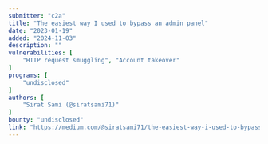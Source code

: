 ```yaml
---
submitter: "c2a"
title: "The easiest way I used to bypass an admin panel"
date: "2023-01-19"
added: "2024-11-03"
description: ""
vulnerabilities: [
    "HTTP request smuggling", "Account takeover"
]
programs: [
    "undisclosed"
]
authors: [
    "Sirat Sami (@siratsami71)"
]
bounty: "undisclosed"
link: "https://medium.com/@siratsami71/the-easiest-way-i-used-to-bypass-an-admin-panel-93d4297ed4a6"
---
```




